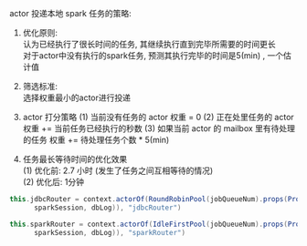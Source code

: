 actor 投递本地 spark 任务的策略:   

1. 优化原则:    
  认为已经执行了很长时间的任务, 其继续执行直到完毕所需要的时间更长     
  对于actor中没有执行的spark任务, 预测其执行完毕的时间是5(min) , 一个估计值     

2. 筛选标准:   
   选择权重最小的actor进行投递   

3. actor 打分策略
    (1) 当前没有任务的 actor
         权重 = 0
    (2) 正在处里任务的 actor 
         权重 += 当前任务已经执行的秒数
    (3) 如果当前 actor 的 mailbox 里有待处理的任务
         权重 += 待处理任务个数 * 5(min) 

4. 任务最长等待时间的优化效果    
    (1) 优化前: 2.7 小时 (发生了任务之间互相等待的情况)     
    (2) 优化后: 1分钟 

```scala
this.jdbcRouter = context.actorOf(RoundRobinPool(jobQueueNum).props(Props(classOf[JdbcActor],
      sparkSession, dbLog)), "jdbcRouter")

this.sparkRouter = context.actorOf(IdleFirstPool(jobQueueNum).props(Props(classOf[SparkCalcActor],
      sparkSession, dbLog)), "sparkRouter")
```
